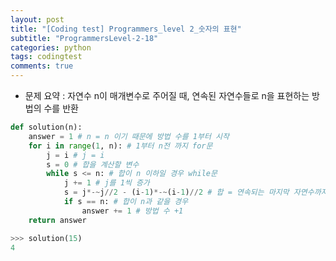 ```yaml
---
layout: post
title: "[Coding test] Programmers_level 2_숫자의 표현"
subtitle: "ProgrammersLevel-2-18"
categories: python
tags: codingtest
comments: true
---
```


* 문제 요약 : 자연수 n이 매개변수로 주어질 때, 연속된 자연수들로 n을 표현하는 방법의 수를 반환

```python
def solution(n):
    answer = 1 # n = n 이기 때문에 방법 수를 1부터 시작
    for i in range(1, n): # 1부터 n전 까지 for문
        j = i # j = i
        s = 0 # 합을 계산할 변수
        while s <= n: # 합이 n 이하일 경우 while문
            j += 1 # j를 1씩 증가
            s = j*-~j//2 - (i-1)*-~(i-1)//2 # 합 = 연속되는 마지막 자연수까지 등차수열 - (i-1) 까지의 등차수열
            if s == n: # 합이 n과 같을 경우
                answer += 1 # 방법 수 +1
    return answer
```

```python
>>> solution(15)
4
```
